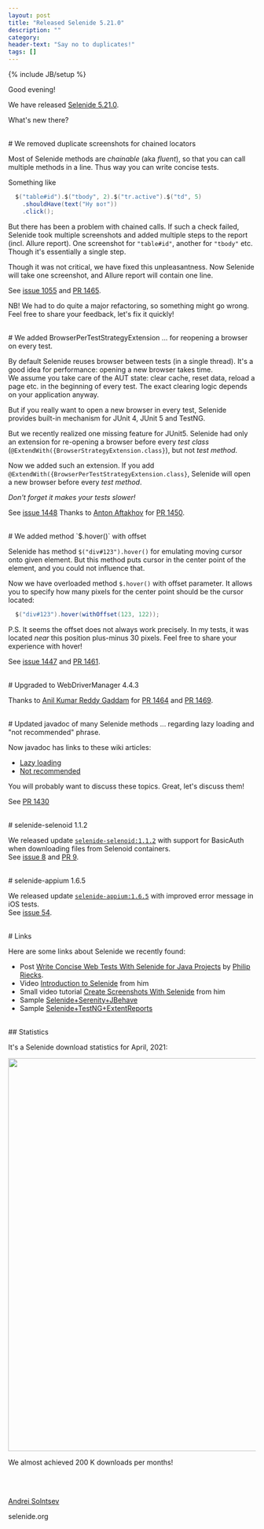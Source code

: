 ```yaml
---
layout: post
title: "Released Selenide 5.21.0"
description: ""
category:
header-text: "Say no to duplicates!"
tags: []
---
```

{% include JB/setup %}

Good evening!  

We have released [Selenide 5.21.0](https://github.com/selenide/selenide/milestone/123?closed=1).

What's new there?

<br>
# We removed duplicate screenshots for chained locators

Most of Selenide methods are _chainable_ (aka _fluent_), so that you can call multiple methods in a line. 
Thus way you can write concise tests. 

Something like

```java
  $("table#id").$("tbody", 2).$("tr.active").$("td", 5)
    .shouldHave(text("Ну вот"))
    .click();
```

But there has been a problem with chained calls. If such a check failed, Selenide took multiple screenshots and 
added multiple steps to the report (incl. Allure report). One screenshot for `"table#id"`, another for `"tbody"` etc.  
Though it's essentially a single step. 

Though it was not critical, we have fixed this unpleasantness. Now Selenide will take one screenshot, and Allure report
 will contain one line. 

See [issue 1055](https://github.com/selenide/selenide/issues/1055) and [PR 1465](https://github.com/selenide/selenide/pull/1465).

NB! We had to do quite a major refactoring, so something might go wrong. Feel free to share your feedback, let's fix it quickly!

<br>
# We added BrowserPerTestStrategyExtension 
... for reopening a browser on every test. 

By default Selenide reuses browser between tests (in a single thread). It's a good idea for performance: opening a new browser takes time.  
We assume you take care of the AUT state: clear cache, reset data, reload a page etc. in the beginning of every test. The exact clearing logic depends on your application anyway.  

But if you really want to open a new browser in every test, Selenide provides built-in mechanism for JUnit 4, JUnit 5 and TestNG. 

But we recently realized one missing feature for JUnit5. Selenide had only an extension for re-opening a browser before every _test class_ (`@ExtendWith({BrowserStrategyExtension.class}`), but not _test method_. 

Now we added such an extension. If you add `@ExtendWith({BrowserPerTestStrategyExtension.class}`, Selenide will open a new browser before every _test method_. 

_Don't forget it makes your tests slower!_ 

See [issue 1448](https://github.com/selenide/selenide/issues/1448)
Thanks to [Anton Aftakhov](https://github.com/simple-elf) for [PR 1450](https://github.com/selenide/selenide/pull/1450).

<br>
# We added method `$.hover()` with offset

Selenide has method `$("div#123").hover()` for emulating moving cursor onto given element. 
But this method puts cursor in the center point of the element, and you could not influence that.  

Now we have overloaded method `$.hover()` with offset parameter. It allows you to specify how many pixels for the center point 
should be the cursor located:

```java
  $("div#123").hover(withOffset(123, 122));
```

P.S. It seems the offset does not always work precisely. In my tests, it was located _near_ this position plus-minus 30 pixels. 
Feel free to share your experience with hover!

See [issue 1447](https://github.com/selenide/selenide/issues/1447) and [PR 1461](https://github.com/selenide/selenide/pull/1461).

<br> 
# Upgraded to WebDriverManager 4.4.3

Thanks to [Anil Kumar Reddy Gaddam](https://github.com/anilreddy)
for [PR 1464](https://github.com/selenide/selenide/pull/1464) 
and [PR 1469](https://github.com/selenide/selenide/pull/1469).

<br>
# Updated javadoc of many Selenide methods
... regarding lazy loading and "not recommended" phrase.

Now javadoc has links to these wiki articles:
* [Lazy loading](https://github.com/selenide/selenide/wiki/Lazy-loading)
* [Not recommended](https://github.com/selenide/selenide/wiki/Do-not-use-getters-in-tests)

You will probably want to discuss these topics. Great, let's discuss them!

See [PR 1430](https://github.com/selenide/selenide/pull/1430)

<br>
# selenide-selenoid 1.1.2

We released update [`selenide-selenoid:1.1.2`](https://github.com/selenide/selenide-selenoid/blob/main/CHANGELOG.md) with support for BasicAuth when downloading files from Selenoid containers.   
See [issue 8](https://github.com/selenide/selenide-selenoid/issues/8) and [PR 9](https://github.com/selenide/selenide-selenoid/pull/9). 


<br>
# selenide-appium 1.6.5

We released update [`selenide-appium:1.6.5`](https://github.com/selenide/selenide-appium/blob/master/CHANGELOG) 
with improved error message in iOS tests.  
See [issue 54](https://github.com/selenide/selenide-appium/issues/54). 


<br>
# Links

Here are some links about Selenide we recently found:

* Post [Write Concise Web Tests With Selenide for Java Projects](https://rieckpil.de/write-concise-web-tests-with-selenide-for-java-projects/) by [Philip Riecks](https://github.com/rieckpil).
* Video [Introduction to Selenide](https://www.youtube.com/watch?v=T9xns1iMbPI) from him
* Small video tutorial [Create Screenshots With Selenide](https://www.youtube.com/watch?v=XPUPirH1yMs) from him
* Sample [Selenide+Serenity+JBehave](https://github.com/senpay/layered-test-framework-example-serenity-jbehave)
* Sample [Selenide+TestNG+ExtentReports](https://github.com/sergiomartins8/test-automation-bootstrap/tree/master/ui-tests)

<br/>
## Statistics

It's a Selenide download statistics for April, 2021:
<center>
  <img src="{{ BASE_PATH }}/images/2021/05/selenide.downloads.png" width="800"/>
</center>

We almost achieved 200 K downloads per months! 

<br/>

<br>

[Andrei Solntsev](http://asolntsev.github.io/)

selenide.org